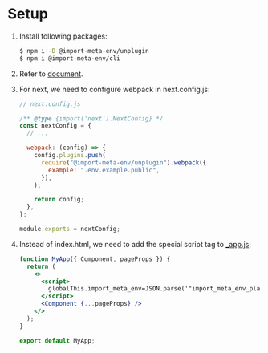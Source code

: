 # Setup

1. Install following packages:

   ```sh
   $ npm i -D @import-meta-env/unplugin
   $ npm i @import-meta-env/cli
   ```

1. Refer to [document](https://runtime-env.github.io/import-meta-env/guide/getting-started/introduction.html).

1. For next, we need to configure webpack in next.config.js:

   ```js
   // next.config.js

   /** @type {import('next').NextConfig} */
   const nextConfig = {
     // ...

     webpack: (config) => {
       config.plugins.push(
         require("@import-meta-env/unplugin").webpack({
           example: ".env.example.public",
         }),
       );

       return config;
     },
   };

   module.exports = nextConfig;
   ```

1. Instead of index.html, we need to add the special script tag to [\_app.js](pages/_app.js):

   ```jsx
   function MyApp({ Component, pageProps }) {
     return (
       <>
         <script>
           globalThis.import_meta_env=JSON.parse('"import_meta_env_placeholder"')
         </script>
         <Component {...pageProps} />
       </>
     );
   }

   export default MyApp;
   ```
